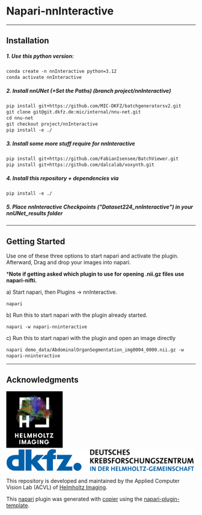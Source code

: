 # Napari-nnInteractive

______________________________________________________________________

<!--
Don't miss the full getting started guide to set up your new package:
https://github.com/napari/napari-plugin-template#getting-started

and review the napari docs for plugin developers:
https://napari.org/stable/plugins/index.html
-->

## Installation

##### 1. Use this python version:

```
conda create -n nnInteractive python=3.12
conda activate nnInteractive
```

##### 2. Install nnUNet (+Set the Paths) (branch project/nnInteractive)

```
pip install git+https://github.com/MIC-DKFZ/batchgeneratorsv2.git
git clone git@git.dkfz.de:mic/internal/nnu-net.git
cd nnu-net
git checkout project/nnInteractive
pip install -e ./
```

##### 3. Install some more stuff require for nnInteractive

```
pip install git+https://github.com/FabianIsensee/BatchViewer.git
pip install git+https://github.com/dalcalab/voxynth.git
```

##### 4. Install this repository + dependencies via

```
pip install -e ./
```

##### 5. Place nnInteractive Checkpoints ("Dataset224_nnInteractive") in your nnUNet_results folder

______________________________________________________________________

## Getting Started

Use one of these three options to start napari and activate the plugin.
Afterward, Drag and drop your images into napari.

\***Note if getting asked which plugin to use for opening .nii.gz files use napari-nifti.**

a) Start napari, then Plugins -> nnInteractive.

```
napari
```

b) Run this to start napari with the plugin already started.

```
napari -w napari-nninteractive
```

c) Run this to start napari with the plugin and open an image directly

```
napari demo_data/AbdominalOrganSegmentation_img0004_0000.nii.gz -w napari-nninteractive
```

______________________________________________________________________

## Acknowledgments

<p align="left">
  <img src="imgs/Logos/HI_Logo.png" width="150"> &nbsp;&nbsp;&nbsp;&nbsp;
  <img src="imgs/Logos/DKFZ_Logo.png" width="500">
</p>

This repository is developed and maintained by the Applied Computer Vision Lab (ACVL)
of [Helmholtz Imaging](https://www.helmholtz-imaging.de/).

This [napari] plugin was generated with [copier] using the [napari-plugin-template].

[copier]: https://copier.readthedocs.io/en/stable/
[napari]: https://github.com/napari/napari
[napari-plugin-template]: https://github.com/napari/napari-plugin-template
